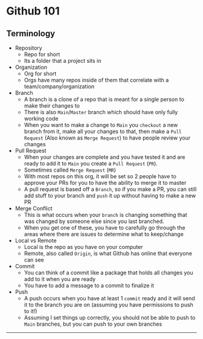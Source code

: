 # Github 101
## Terminology
- Repository
  - Repo for short
  - Its a folder that a project sits in
- Organization
  - Org for short
  - Orgs have many repos inside of them that correlate with a team/company/organization
- Branch
  - A branch is a clone of a repo that is meant for a single person to make their changes to
  - There is also `Main`/`Master` branch which should have only fully working code
  - When you want to make a change to `Main` you `checkout` a new branch from it, make all your changes to that, then make a `Pull Request` (Also known as `Merge Request`) to have people review your changes
- Pull Request
  - When your changes are complete and you have tested it and are ready to add it to `Main` you create a `Pull Request` (`PR`).
  - Sometimes called `Merge Request` (`MR`)
  - With most repos on this org, it will be set so 2 people have to approve your PRs for you to have the ability to merge it to master
  - A pull request is based off a `Branch`, so if you make a PR, you can still add stuff to your branch and `push` it up without having to make a new PR
- Merge Conflict
  - This is what occurs when your `branch` is changing something that was changed by someone else since you last branched. 
  - When you get one of these, you have to carefully go through the areas where there are issues to determine what to keep/change
- Local vs Remote
  - Local is the repo as you have on your computer
  - Remote, also called `Origin`, is what Github has online that everyone can see
- Commit
  - You can think of a commit like a package that holds all changes you add to it when you are ready
  - You have to add a message to a commit to finalize it
- Push
  - A push occurs when you have at least 1 `commit` ready and it will send it to the branch you are on (assuming you have permissions to push to it!)
  - Assuming I set things up correctly, you should not be able to push to `Main` branches, but you can push to your own branches
---
